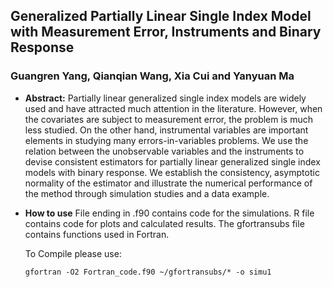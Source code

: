## Generalized Partially Linear Single Index Model with  Measurement Error, Instruments and Binary Response
### Guangren Yang, Qianqian Wang, Xia Cui  and Yanyuan Ma

* **Abstract:** 
Partially linear generalized single index models are widely used and have attracted much attention in the literature. However, when the covariates are subject to measurement error, the problem is much less studied. On the other hand, instrumental variables are important elements in studying many errors-in-variables problems. We use the relation between the unobservable variables and the instruments to devise consistent estimators for partially linear generalized single index models with binary response. We establish the consistency, asymptotic normality of the estimator and illustrate the numerical performance of the method through simulation studies and a data example. 


* **How to use**
File ending in .f90 contains code for the simulations.
R file contains code for plots and calculated results.
The gfortransubs file contains functions used in Fortran.

  To Compile please use: 

  ```
  gfortran -O2 Fortran_code.f90 ~/gfortransubs/* -o simu1
  ```
